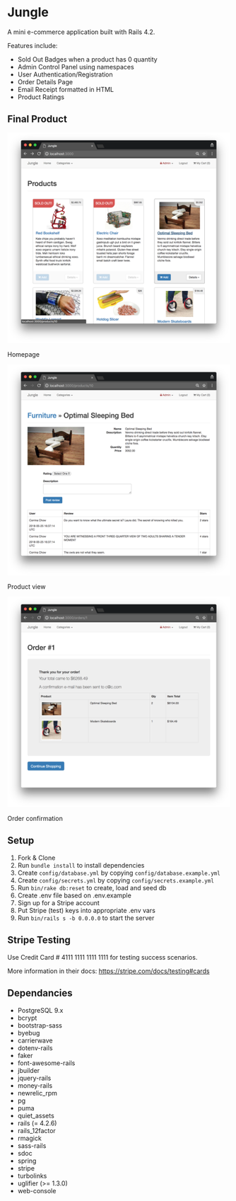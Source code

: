 # Jungle

A mini e-commerce application built with Rails 4.2.

Features include:

* Sold Out Badges when a product has 0 quantity
* Admin Control Panel using namespaces
* User Authentication/Registration
* Order Details Page
* Email Receipt formatted in HTML
* Product Ratings

## Final Product

![Homepage](./docs/homepage.png)

Homepage

![Product view](./docs/product-view-page.png)

Product view

![Order confirmation](./docs/order-confirmation.png)

Order confirmation


## Setup

1. Fork & Clone
2. Run `bundle install` to install dependencies
3. Create `config/database.yml` by copying `config/database.example.yml`
4. Create `config/secrets.yml` by copying `config/secrets.example.yml`
5. Run `bin/rake db:reset` to create, load and seed db
6. Create .env file based on .env.example
7. Sign up for a Stripe account
8. Put Stripe (test) keys into appropriate .env vars
9. Run `bin/rails s -b 0.0.0.0` to start the server

## Stripe Testing

Use Credit Card # 4111 1111 1111 1111 for testing success scenarios.

More information in their docs: <https://stripe.com/docs/testing#cards>

## Dependancies

- PostgreSQL 9.x
- bcrypt
- bootstrap-sass
- byebug
- carrierwave
- dotenv-rails
- faker
- font-awesome-rails
- jbuilder
- jquery-rails
- money-rails
- newrelic_rpm
- pg
- puma
- quiet_assets
- rails (= 4.2.6)
- rails_12factor
- rmagick
- sass-rails
- sdoc
- spring
- stripe
- turbolinks
- uglifier (>= 1.3.0)
- web-console
